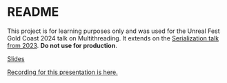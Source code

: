 # README

This project is for learning purposes only and was used for the Unreal Fest Gold Coast 2024 talk on Multithreading. It extends on the [Serialization talk from 2023](https://github.com/MilkyEngineer/SaveGameBasic_UnrealFestGC23). **Do not use for production**.

[Slides](https://docs.google.com/presentation/d/1YcYttfVG7en1lfVkqM7cSD7ldyBgSjRO/edit?usp=sharing&ouid=104872684946244641028&rtpof=true&sd=true)

[Recording for this presentation is here.](https://youtu.be/XJMyNM8xmS0)
